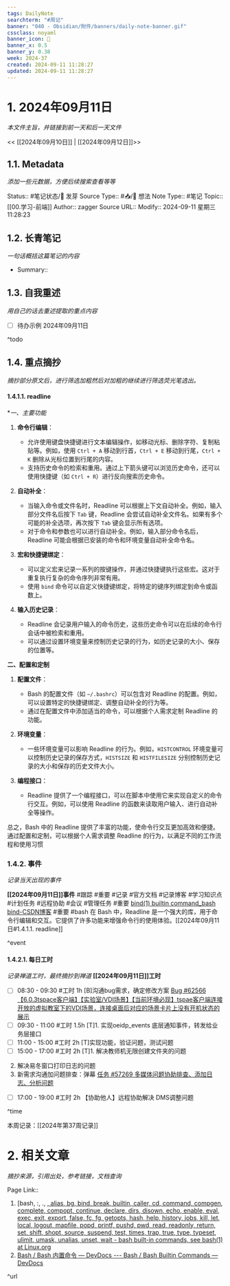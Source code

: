 ```yaml
---
tags: DailyNote
searchterm: "#周记"
banner: "040 - Obsidian/附件/banners/daily-note-banner.gif"
cssclass: noyaml
banner_icon: 💌
banner_x: 0.5
banner_y: 0.38
week: 2024-37
created: 2024-09-11 11:28:27
updated: 2024-09-11 11:28:27
---
```


# 1. 2024年09月11日

_本文件主旨，并链接到前一天和后一天文件_

<< [[2024年09月10日]] | [[2024年09月12日]]>>

## 1.1. Metadata

_添加一些元数据，方便后续搜索查看等等_

Status:: #笔记状态/🌱 发芽
Source Type:: #📥/💭 想法 
Note Type:: #笔记
Topic:: [[00.学习-前端]]
Author:: zagger
Source URL::
Modify:: 2024-09-11 星期三 11:28:23

## 1.2. 长青笔记

_一句话概括这篇笔记的内容_

- Summary::

## 1.3. 自我重述

_用自己的话去重述提取的重点内容_

- [ ] 待办示例 2024年09月11日

^todo

## 1.4. 重点摘抄

_摘抄部分原文后，进行筛选加粗然后对加粗的继续进行筛选荧光笔选出。_

#### 1.4.1.1. readline
**一、主要功能*
1. **命令行编辑**：
    
    - 允许使用键盘快捷键进行文本编辑操作，如移动光标、删除字符、复制粘贴等。例如，使用 `Ctrl + A` 移动到行首，`Ctrl + E` 移动到行尾，`Ctrl + K` 删除从光标位置到行尾的内容。
    - 支持历史命令的检索和重用。通过上下箭头键可以浏览历史命令，还可以使用快捷键（如 `Ctrl + R`）进行反向搜索历史命令。
2. **自动补全**：
    
    - 当输入命令或文件名时，Readline 可以根据上下文自动补全。例如，输入部分文件名后按下 `Tab` 键，Readline 会尝试自动补全文件名。如果有多个可能的补全选项，再次按下 `Tab` 键会显示所有选项。
    - 对于命令和参数也可以进行自动补全。例如，输入部分命令名后，Readline 可能会根据已安装的命令和环境变量自动补全命令名。
3. **宏和快捷键绑定**：
    
    - 可以定义宏来记录一系列的按键操作，并通过快捷键执行这些宏。这对于重复执行复杂的命令序列非常有用。
    - 使用 `bind` 命令可以自定义快捷键绑定，将特定的键序列绑定到命令或函数上。
4. **输入历史记录**：
    
    - Readline 会记录用户输入的命令历史，这些历史命令可以在后续的命令行会话中被检索和重用。
    - 可以通过设置环境变量来控制历史记录的行为，如历史记录的大小、保存的位置等。

**二、配置和定制**

  

1. **配置文件**：
    
    - Bash 的配置文件（如 `~/.bashrc`）可以包含对 Readline 的配置。例如，可以设置特定的快捷键绑定、调整自动补全的行为等。
    - 通过在配置文件中添加适当的命令，可以根据个人需求定制 Readline 的功能。
2. **环境变量**：
    
    - 一些环境变量可以影响 Readline 的行为。例如，`HISTCONTROL` 环境变量可以控制历史记录的保存方式，`HISTSIZE` 和 `HISTFILESIZE` 分别控制历史记录的大小和保存的历史文件大小。
3. **编程接口**：
    
    - Readline 提供了一个编程接口，可以在脚本中使用它来实现自定义的命令行交互。例如，可以使用 Readline 的函数来读取用户输入、进行自动补全等操作。

  

总之，Bash 中的 Readline 提供了丰富的功能，使命令行交互更加高效和便捷。通过配置和定制，可以根据个人需求调整 Readline 的行为，以满足不同的工作流程和使用习惯
### 1.4.2. 事件

_记录当天出现的事件_

**[[2024年09月11日]]事件** 
#跟踪 #重要 #记录 #官方文档 #记录博客 #学习知识点 #计划任务 #远程协助 #会议 #管理任务
#重要 [bind(1) builtin command_bash bind-CSDN博客](https://blog.csdn.net/K346K346/article/details/128427550)
#重要 #bash 在 Bash 中，Readline 是一个强大的库，用于命令行编辑和交互。它提供了许多功能来增强命令行的使用体验。[[2024年09月11日#1.4.1.1. readline]]

^event

#### 1.4.2.1. 每日工时

_记录禅道工时，最终摘抄到禅道_
**[[2024年09月11日]]工时**
- [ ] 08:30 - 09:30 #工时 1h	[B]沟通bug需求，确定修改方案	 [Bug #62566 【6.0.3tspace客户端】【实验室/VDI场景】【当前环境必现】tspae客户端连接开放的虚拟教室下的VDI场景，连接桌面后对应的场景卡片上没有开机状态的展示](http://172.16.203.14:2980/bug-view-62566.html?onlybody=yes&tid=i2sh4q46)	
- [ ] 09:30 - 11:00 #工时 1.5h	[T]1. 实现oeidp_events 底层通知事件，转发给业务层接口	 
- [ ] 11:00 - 15:00 #工时 2h	[T]实现功能，验证问题，测试问题	 
- [ ] 15:00 - 17:00 #工时 2h	[T]1. 解决教师机无限创建文件夹的问题
2. 解决易冬窗口打印日志的问题
3. 新需求沟通加问题排查：弹幕	 [任务 #57269 多媒体问题协助排查、添加日志、分析问题](http://172.16.203.14:2980/task-view-57269.html?onlybody=yes&tid=i2sh4q46)	
- [ ] 17:00 - 19:00 #工时 2h	【协助他人】远程协助解决 DMS调整问题	 

^time

本周记录：[[2024年第37周记录]]

# 2. 相关文章

_摘抄来源，引用出处，参考链接，文档查询_

Page Link::
1. [bash, :, ., [, alias, bg, bind, break, builtin, caller, cd, command, compgen, complete, compopt, continue, declare, dirs, disown, echo, enable, eval, exec, exit, export, false, fc, fg, getopts, hash, help, history, jobs, kill, let, local, logout, mapfile, popd, printf, pushd, pwd, read, readonly, return, set, shift, shopt, source, suspend, test, times, trap, true, type, typeset, ulimit, umask, unalias, unset, wait - bash built-in commands, see bash(1) at Linux.org](https://www.linux.org/docs/man1/bind.html)
2. [Bash / Bash 内置命令 — DevDocs --- Bash / Bash Builtin Commands — DevDocs](https://devdocs.io/bash/bash-builtins)

^url
